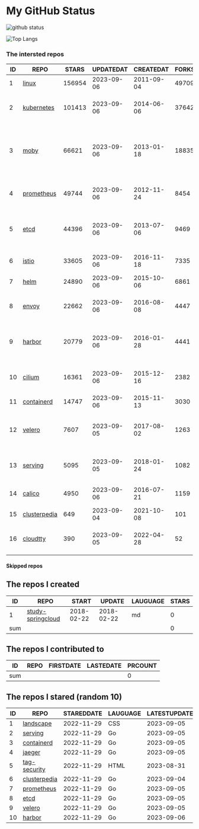 # My GitHub Status

<img src="https://github-readme-stats-1.yihong0618.vercel.app/api?username=daoqingniu&show_icons=true&&&hide_title=true&count_private=true" alt="github status" />

![Top Langs](https://github-readme-stats-1.yihong0618.vercel.app/api/top-langs/?username=daoqingniu&layout=compact)

<!--START_SECTION:github_repos-->
### The intersted repos
| ID |                              REPO                               | STARS  | UPDATEDAT  | CREATEDAT  | FORKSCOUNT |                                              DESCRIPTIONS                                              |
|----|-----------------------------------------------------------------|--------|------------|------------|------------|--------------------------------------------------------------------------------------------------------|
|  1 | [linux](https://github.com/torvalds/linux)                      | 156954 | 2023-09-06 | 2011-09-04 |      49709 | Linux kernel source tree                                                                               |
|  2 | [kubernetes](https://github.com/kubernetes/kubernetes)          | 101413 | 2023-09-06 | 2014-06-06 |      37642 | Production-Grade Container Scheduling and Management                                                   |
|  3 | [moby](https://github.com/moby/moby)                            |  66621 | 2023-09-06 | 2013-01-18 |      18835 | Moby Project - a collaborative project for the container ecosystem to assemble container-based systems |
|  4 | [prometheus](https://github.com/prometheus/prometheus)          |  49744 | 2023-09-06 | 2012-11-24 |       8454 | The Prometheus monitoring system and time series database.                                             |
|  5 | [etcd](https://github.com/etcd-io/etcd)                         |  44396 | 2023-09-06 | 2013-07-06 |       9469 | Distributed reliable key-value store for the most critical data of a distributed system                |
|  6 | [istio](https://github.com/istio/istio)                         |  33605 | 2023-09-06 | 2016-11-18 |       7335 | Connect, secure, control, and observe services.                                                        |
|  7 | [helm](https://github.com/helm/helm)                            |  24890 | 2023-09-06 | 2015-10-06 |       6861 | The Kubernetes Package Manager                                                                         |
|  8 | [envoy](https://github.com/envoyproxy/envoy)                    |  22662 | 2023-09-06 | 2016-08-08 |       4447 | Cloud-native high-performance edge/middle/service proxy                                                |
|  9 | [harbor](https://github.com/goharbor/harbor)                    |  20779 | 2023-09-06 | 2016-01-28 |       4441 | An open source trusted cloud native registry project that stores, signs, and scans content.            |
| 10 | [cilium](https://github.com/cilium/cilium)                      |  16361 | 2023-09-06 | 2015-12-16 |       2382 | eBPF-based Networking, Security, and Observability                                                     |
| 11 | [containerd](https://github.com/containerd/containerd)          |  14747 | 2023-09-06 | 2015-11-13 |       3030 | An open and reliable container runtime                                                                 |
| 12 | [velero](https://github.com/vmware-tanzu/velero)                |   7607 | 2023-09-05 | 2017-08-02 |       1263 | Backup and migrate Kubernetes applications and their persistent volumes                                |
| 13 | [serving](https://github.com/knative/serving)                   |   5095 | 2023-09-05 | 2018-01-24 |       1082 | Kubernetes-based, scale-to-zero, request-driven compute                                                |
| 14 | [calico](https://github.com/projectcalico/calico)               |   4950 | 2023-09-06 | 2016-07-21 |       1159 | Cloud native networking and network security                                                           |
| 15 | [clusterpedia](https://github.com/clusterpedia-io/clusterpedia) |    649 | 2023-09-04 | 2021-10-08 |        101 | The Encyclopedia of Kubernetes clusters                                                                |
| 16 | [cloudtty](https://github.com/cloudtty/cloudtty)                |    390 | 2023-09-05 | 2022-04-28 |         52 | A Friendly Kubernetes CloudShell (Web Terminal) !                                                      |



#### Skipped repos
<!--END_SECTION:github_repos-->

<!--START_SECTION:my_github-->
## The repos I created
| ID  |                                 REPO                                 |   START    |   UPDATE   | LAUGUAGE | STARS |
|-----|----------------------------------------------------------------------|------------|------------|----------|-------|
|   1 | [study-springcloud](https://github.com/daoqingniu/study-springcloud) | 2018-02-22 | 2018-02-22 | md       |     0 |
| sum |                                                                      |            |            |          |     0 |

## The repos I contributed to
| ID  | REPO | FIRSTDATE | LASTEDATE | PRCOUNT |
|-----|------|-----------|-----------|---------|
| sum |      |           |           |       0 |

## The repos I stared (random 10)
| ID |                              REPO                               | STAREDDATE | LAUGUAGE | LATESTUPDATE |
|----|-----------------------------------------------------------------|------------|----------|--------------|
|  1 | [landscape](https://github.com/cncf/landscape)                  | 2022-11-29 | CSS      | 2023-09-05   |
|  2 | [serving](https://github.com/knative/serving)                   | 2022-11-29 | Go       | 2023-09-05   |
|  3 | [containerd](https://github.com/containerd/containerd)          | 2022-11-29 | Go       | 2023-09-05   |
|  4 | [jaeger](https://github.com/jaegertracing/jaeger)               | 2022-11-29 | Go       | 2023-09-05   |
|  5 | [tag-security](https://github.com/cncf/tag-security)            | 2022-11-29 | HTML     | 2023-08-31   |
|  6 | [clusterpedia](https://github.com/clusterpedia-io/clusterpedia) | 2022-11-29 | Go       | 2023-09-04   |
|  7 | [prometheus](https://github.com/prometheus/prometheus)          | 2022-11-29 | Go       | 2023-09-05   |
|  8 | [etcd](https://github.com/etcd-io/etcd)                         | 2022-11-29 | Go       | 2023-09-05   |
|  9 | [velero](https://github.com/vmware-tanzu/velero)                | 2022-11-29 | Go       | 2023-09-05   |
| 10 | [harbor](https://github.com/goharbor/harbor)                    | 2022-11-29 | Go       | 2023-09-06   |

<!--END_SECTION:my_github-->
